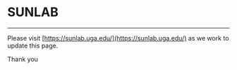 # SUNLAB
---
Please visit [https://sunlab.uga.edu/](https://sunlab.uga.edu/) as we work to update this page.

Thank you
